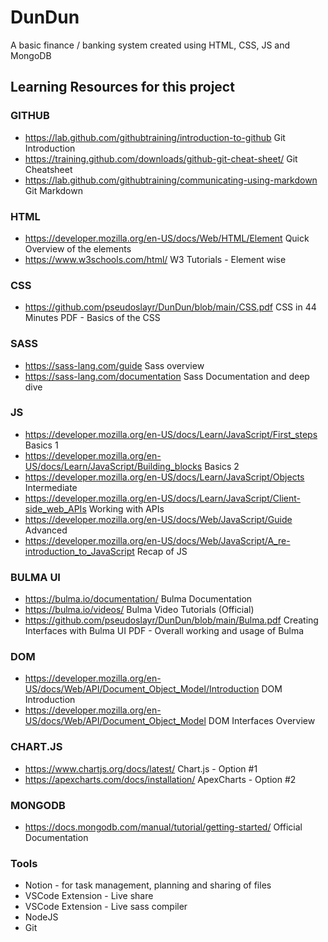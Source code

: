 # DunDun
A basic finance / banking system created using HTML, CSS, JS and MongoDB

## Learning Resources for this project
### GITHUB
- https://lab.github.com/githubtraining/introduction-to-github Git Introduction
- https://training.github.com/downloads/github-git-cheat-sheet/ Git Cheatsheet
- https://lab.github.com/githubtraining/communicating-using-markdown Git Markdown

### HTML
- https://developer.mozilla.org/en-US/docs/Web/HTML/Element Quick Overview of the elements
- https://www.w3schools.com/html/ W3 Tutorials - Element wise

### CSS
- https://github.com/pseudoslayr/DunDun/blob/main/CSS.pdf CSS in 44 Minutes PDF - Basics of the CSS

### SASS 
- https://sass-lang.com/guide Sass overview
- https://sass-lang.com/documentation Sass Documentation and deep dive

### JS
- https://developer.mozilla.org/en-US/docs/Learn/JavaScript/First_steps Basics 1
- https://developer.mozilla.org/en-US/docs/Learn/JavaScript/Building_blocks Basics 2
- https://developer.mozilla.org/en-US/docs/Learn/JavaScript/Objects Intermediate
- https://developer.mozilla.org/en-US/docs/Learn/JavaScript/Client-side_web_APIs Working with APIs
- https://developer.mozilla.org/en-US/docs/Web/JavaScript/Guide Advanced
- https://developer.mozilla.org/en-US/docs/Web/JavaScript/A_re-introduction_to_JavaScript Recap of JS

### BULMA UI
- https://bulma.io/documentation/ Bulma Documentation
- https://bulma.io/videos/ Bulma Video Tutorials (Official)
- https://github.com/pseudoslayr/DunDun/blob/main/Bulma.pdf Creating Interfaces with Bulma UI PDF - Overall working and usage of Bulma

### DOM
- https://developer.mozilla.org/en-US/docs/Web/API/Document_Object_Model/Introduction DOM Introduction
- https://developer.mozilla.org/en-US/docs/Web/API/Document_Object_Model DOM Interfaces Overview

### CHART.JS
- https://www.chartjs.org/docs/latest/ Chart.js - Option #1
- https://apexcharts.com/docs/installation/ ApexCharts - Option #2

### MONGODB
- https://docs.mongodb.com/manual/tutorial/getting-started/ Official Documentation

### Tools
- Notion - for task management, planning and sharing of files
- VSCode Extension - Live share
- VSCode Extension - Live sass compiler
- NodeJS
- Git
